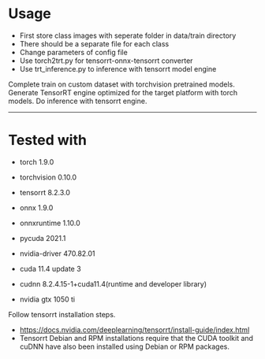 
# Usage
- First store class images with seperate folder in data/train directory 
- There should be a separate file for each class
- Change parameters of config file
- Use torch2trt.py for tensorrt-onnx-tensorrt converter
- Use trt_inference.py to inference with tensorrt model engine

Complete train on custom dataset with torchvision pretrained models. 
Generate TensorRT engine optimized for the target platform with torch models.
Do inference with tensorrt engine.

---

# Tested with 
- torch 1.9.0
- torchvision 0.10.0
- tensorrt 8.2.3.0
- onnx 1.9.0
- onnxruntime 1.10.0
- pycuda 2021.1


- nvidia-driver 470.82.01
- cuda 11.4 update 3
- cudnn 8.2.4.15-1+cuda11.4(runtime and developer library)
- nvidia gtx 1050 ti

Follow tensorrt installation steps. 
- https://docs.nvidia.com/deeplearning/tensorrt/install-guide/index.html
- Tensorrt Debian and RPM installations require that the CUDA toolkit and cuDNN have also been installed using Debian or RPM packages.

